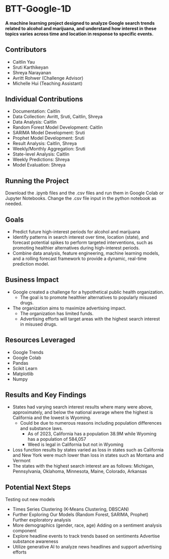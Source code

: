 # BTT-Google-1D

#### A machine learning project designed to analyze Google search trends related to alcohol and marijuana, and understand how interest in these topics varies across time and location in response to specific events.

## Contributors
- Caitlin Yau
- Sruti Karthikeyan
- Shreya Narayanan
- Avritt Rohwer (Challenge Advisor)
- Michelle Hui (Teaching Assistant)

## Individual Contributions
- Documentation: Caitlin
- Data Collection: Avritt, Sruti, Caitlin, Shreya
- Data Analysis: Caitlin
- Random Forest Model Development: Caitlin
- SARIMA Model Development: Sruti
- Prophet Model Development: Sruti
- Result Analysis: Caitlin, Shreya
- Weekly/Monthly Aggregation: Sruti
- State-level Analysis: Caitlin
- Weekly Predictions: Shreya
- Model Evaluation: Shreya

## Running the Project
Download the .ipynb files and the .csv files and run them in Google Colab or Jupyter Notebooks. Change the .csv file input in the python notebook as needed.

## Goals
- Predict future high-interest periods for alcohol and marijuana
- Identify patterns in search interest over time, location (state), and forecast potential spikes to perform targeted interventions, such as promoting healthier alternatives during high-interest periods. 
- Combine data analysis, feature engineering, machine learning models, and a rolling forecast framework to provide a dynamic, real-time prediction model.

## Business Impact
- Google created a challenge for a hypothetical public health organization.
    - The goal is to promote healthier alternatives to popularly misused drugs.
- The organization aims to maximize advertising impact.
    - The organization has limited funds.
    - Advertising efforts will target areas with the highest search interest in misused drugs.

## Resources Leveraged
- Google Trends
- Google Colab
- Pandas
- Scikit Learn
- Matplotlib
- Numpy

## Results and Key Findings
- States had varying search interest results where many were above, approximately, and below the national average where the highest is California and the lowest is Wyoming.
    - Could be due to numerous reasons including population differences and substance laws.
        - As of 2023, California has a population 38.9M while Wyoming has a population of 584,057
        - Weed is legal in California but not in Wyoming
- Loss function results by states varied as loss in states such as California and New York were much lower than loss in states such as Montana and Vermont
- The states with the highest search interest are as follows: Michigan, Pennsylvania, Oklahoma, Minnesota, Maine, Colorado, Arkansas

## Potential Next Steps
Testing out new models
- Times Series Clustering (K-Means Clustering, DBSCAN)
- Further Exploring Our Models (Random Forest, SARIMA, Prophet)
Further exploratory analysis
- More demographics (gender, race, age)
Adding on a sentiment analysis component 
- Explore headline events to track trends based on sentiments
Advertise substance awareness
- Utilize generative AI to analyze news headlines and support advertising efforts
